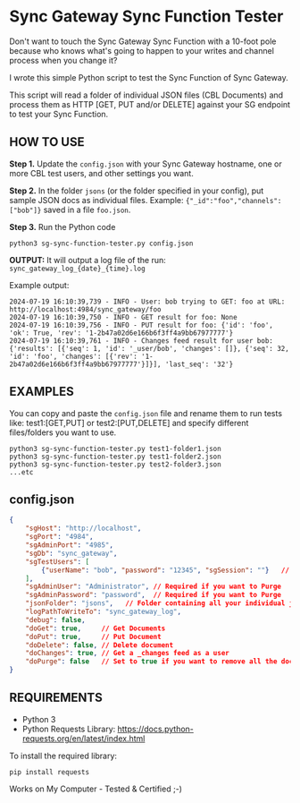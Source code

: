 

# Sync Gateway Sync Function Tester

Don't want to touch the Sync Gateway Sync Function with a 10-foot pole because who knows what's going to happen to your writes and channel process when you change it?

I wrote this simple Python script to test the Sync Function of Sync Gateway.

This script will read a folder of individual JSON files (CBL Documents) and process them as HTTP [GET, PUT and/or DELETE] against your SG endpoint to test your Sync Function.

## HOW TO USE

**Step 1.** Update the `config.json` with your Sync Gateway hostname, one or more CBL test users, and other settings you want.

**Step 2.** In the folder `jsons` (or the folder specified in your config), put sample JSON docs as individual files. Example: `{"_id":"foo","channels":["bob"]}` saved in a file `foo.json`.  

**Step 3.** Run the Python code 

```
python3 sg-sync-function-tester.py config.json
```

**OUTPUT:** It will output a log file of the run: `sync_gateway_log_{date}_{time}.log`

Example output:
```
2024-07-19 16:10:39,739 - INFO - User: bob trying to GET: foo at URL: http://localhost:4984/sync_gateway/foo
2024-07-19 16:10:39,750 - INFO - GET result for foo: None
2024-07-19 16:10:39,756 - INFO - PUT result for foo: {'id': 'foo', 'ok': True, 'rev': '1-2b47a02d6e166b6f3ff4a9bb67977777'}
2024-07-19 16:10:39,761 - INFO - Changes feed result for user bob: {'results': [{'seq': 1, 'id': '_user/bob', 'changes': []}, {'seq': 32, 'id': 'foo', 'changes': [{'rev': '1-2b47a02d6e166b6f3ff4a9bb67977777'}]}], 'last_seq': '32'}
```

## EXAMPLES

You can copy and paste the `config.json` file and rename them to run tests like: test1:[GET,PUT] or test2:[PUT,DELETE] and specify different files/folders you want to use.

```
python3 sg-sync-function-tester.py test1-folder1.json
python3 sg-sync-function-tester.py test1-folder2.json
python3 sg-sync-function-tester.py test2-folder3.json
...etc
```

## config.json

```json
{
    "sgHost": "http://localhost",
    "sgPort": "4984",
    "sgAdminPort": "4985",
    "sgDb": "sync_gateway",
    "sgTestUsers": [
        {"userName": "bob", "password": "12345", "sgSession": ""}   // Create a list of pre-made user(s) to process all the json files you want in a folder
    ],
    "sgAdminUser": "Administrator", // Required if you want to Purge
    "sgAdminPassword": "password",  // Required if you want to Purge
    "jsonFolder": "jsons",   // Folder containing all your individual json files
    "logPathToWriteTo": "sync_gateway_log",
    "debug": false,
    "doGet": true,     // Get Documents
    "doPut": true,     // Put Document
    "doDelete": false, // Delete document
    "doChanges": true, // Get a _changes feed as a user
    "doPurge": false   // Set to true if you want to remove all the documents you just processed
}
```

## REQUIREMENTS 
- Python 3
- Python Requests Library: https://docs.python-requests.org/en/latest/index.html

To install the required library:
```
pip install requests
```

Works on My Computer - Tested & Certified ;-)